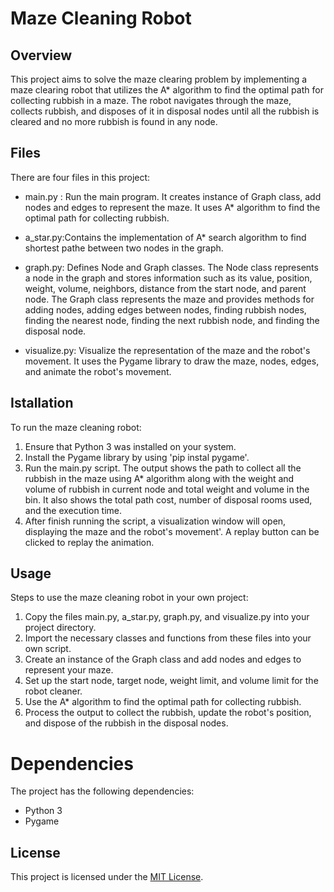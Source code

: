 # Maze Cleaning Robot

## Overview
This project aims to solve the maze clearing problem by implementing a maze clearing robot that utilizes the A* algorithm to find the optimal path for collecting rubbish in a maze. The robot navigates through the maze, collects rubbish, and disposes of it in disposal nodes until all the rubbish is cleared and no more rubbish is found in any node.

## Files
There are four files in this project:

* main.py : Run the main program. It creates instance of Graph class, add nodes and edges to represent the maze. It uses A* algorithm to find the optimal path for collecting rubbish. 

* a_star.py:Contains the implementation of A* search algorithm to find shortest pathe between two nodes in the graph.

* graph.py: Defines Node and Graph classes. The Node class represents a node in the graph and stores information such as its value, position, weight, volume, neighbors, distance from the start node, and parent node. The Graph class represents the maze and provides methods for adding nodes, adding edges between nodes, finding rubbish nodes, finding the nearest node, finding the next rubbish node, and finding the disposal node.

* visualize.py: Visualize the representation of the maze and the robot's movement. It uses the Pygame library to draw the maze, nodes, edges, and animate the robot's movement.

## Istallation
To run the maze cleaning robot:
1. Ensure that Python 3 was installed on your system.
2. Install the Pygame library by using 'pip instal pygame'.
3. Run the main.py script. The output shows the path to collect all the rubbish in the maze using A* algorithm along with the weight and volume of rubbish in current node and total weight and volume in the bin. It also shows the total path cost, number of disposal rooms used, and the execution time.
4. After finish running the script, a visualization window will open, displaying the maze and the robot's movement'. A replay button can be clicked to replay the animation.

## Usage
Steps to use the maze cleaning robot in your own project:
1. Copy the files main.py, a_star.py, graph.py, and visualize.py into your project directory.
2. Import the necessary classes and functions from these files into your own script.
3. Create an instance of the Graph class and add nodes and edges to represent your maze.
4. Set up the start node, target node, weight limit, and volume limit for the robot cleaner.
5. Use the A* algorithm to find the optimal path for collecting rubbish.
6. Process the output to collect the rubbish, update the robot's position, and dispose of the rubbish in the disposal nodes.

# Dependencies
The project has the following dependencies:
* Python 3
* Pygame

## License
This project is licensed under the [MIT License](LICENSE).